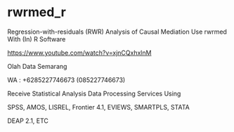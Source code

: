 # rwrmed_r
Regression-with-residuals (RWR) Analysis of Causal Mediation Use rwrmed With (In) R Software

https://www.youtube.com/watch?v=xjnCQxhxlnM

Olah Data Semarang

WA : +6285227746673 (085227746673)

Receive Statistical Analysis Data Processing Services Using

SPSS, AMOS, LISREL, Frontier 4.1, EVIEWS, SMARTPLS, STATA

DEAP 2.1, ETC
